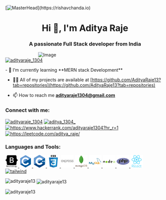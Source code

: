 [![MasterHead](https://1.bp.blogspot.com/-7A4WynwLsM...)](https://rishavchanda.io)
<h1 align="center">Hi 👋, I'm Aditya Raje</h1>
<h3 align="center">A passionate Full Stack developer from India</h3>

<img src="https://cdn.dribbble.com/users/1162077/screenshots/3848914/programmer.gif" align="right" width="400px" alt="Image"></img>
<p align="left"> <a href="https://twitter.com/adityaraje_1304" target="blank"><img src="https://img.shields.io/twitter/follow/adityaraje_1304?logo=twitter&style=for-the-badge" alt="adityaraje_1304" /></a> </p>
- 🌱 I’m currently learning **MERN stack Development**

- 👨‍💻 All of my projects are available at [https://github.com/AdityaRaje13?tab=repositories](https://github.com/AdityaRaje13?tab=repositories)

- 📫 How to reach me **adityaraje1304@gmail.com**

<h3 align="left">Connect with me:</h3>
<p align="left">
<a href="https://twitter.com/adityaraje_1304" target="blank"><img align="center" src="https://raw.githubusercontent.com/rahuldkjain/github-profile-readme-generator/master/src/images/icons/Social/twitter.svg" alt="adityaraje_1304" height="30" width="40" /></a>
<a href="https://instagram.com/aditya_1304_" target="blank"><img align="center" src="https://raw.githubusercontent.com/rahuldkjain/github-profile-readme-generator/master/src/images/icons/Social/instagram.svg" alt="aditya_1304_" height="30" width="40" /></a>
<a href="https://www.hackerrank.com/https://www.hackerrank.com/adityaraje1304?hr_r=1" target="blank"><img align="center" src="https://raw.githubusercontent.com/rahuldkjain/github-profile-readme-generator/master/src/images/icons/Social/hackerrank.svg" alt="https://www.hackerrank.com/adityaraje1304?hr_r=1" height="30" width="40" /></a>
<a href="https://www.leetcode.com/https://leetcode.com/aditya_raje/" target="blank"><img align="center" src="https://raw.githubusercontent.com/rahuldkjain/github-profile-readme-generator/master/src/images/icons/Social/leet-code.svg" alt="https://leetcode.com/aditya_raje/" height="30" width="40" /></a>
</p>

<h3 align="left">Languages and Tools:</h3>
<p align="left"> <a href="https://getbootstrap.com" target="_blank" rel="noreferrer"> <img src="https://raw.githubusercontent.com/devicons/devicon/master/icons/bootstrap/bootstrap-plain-wordmark.svg" alt="bootstrap" width="40" height="40"/> </a> <a href="https://www.cprogramming.com/" target="_blank" rel="noreferrer"> <img src="https://raw.githubusercontent.com/devicons/devicon/master/icons/c/c-original.svg" alt="c" width="40" height="40"/> </a> <a href="https://www.w3schools.com/cpp/" target="_blank" rel="noreferrer"> <img src="https://raw.githubusercontent.com/devicons/devicon/master/icons/cplusplus/cplusplus-original.svg" alt="cplusplus" width="40" height="40"/> </a> <a href="https://www.w3schools.com/css/" target="_blank" rel="noreferrer"> <img src="https://raw.githubusercontent.com/devicons/devicon/master/icons/css3/css3-original-wordmark.svg" alt="css3" width="40" height="40"/> </a> <a href="https://expressjs.com" target="_blank" rel="noreferrer"> <img src="https://raw.githubusercontent.com/devicons/devicon/master/icons/express/express-original-wordmark.svg" alt="express" width="40" height="40"/> </a> <a href="https://www.mongodb.com/" target="_blank" rel="noreferrer"> <img src="https://raw.githubusercontent.com/devicons/devicon/master/icons/mongodb/mongodb-original-wordmark.svg" alt="mongodb" width="40" height="40"/> </a> <a href="https://www.mysql.com/" target="_blank" rel="noreferrer"> <img src="https://raw.githubusercontent.com/devicons/devicon/master/icons/mysql/mysql-original-wordmark.svg" alt="mysql" width="40" height="40"/> </a> <a href="https://nodejs.org" target="_blank" rel="noreferrer"> <img src="https://raw.githubusercontent.com/devicons/devicon/master/icons/nodejs/nodejs-original-wordmark.svg" alt="nodejs" width="40" height="40"/> </a> <a href="https://www.php.net" target="_blank" rel="noreferrer"> <img src="https://raw.githubusercontent.com/devicons/devicon/master/icons/php/php-original.svg" alt="php" width="40" height="40"/> </a> <a href="https://reactjs.org/" target="_blank" rel="noreferrer"> <img src="https://raw.githubusercontent.com/devicons/devicon/master/icons/react/react-original-wordmark.svg" alt="react" width="40" height="40"/> </a> <a href="https://tailwindcss.com/" target="_blank" rel="noreferrer"> <img src="https://www.vectorlogo.zone/logos/tailwindcss/tailwindcss-icon.svg" alt="tailwind" width="40" height="40"/> </a> </p>

<p><img align="left" src="https://github-readme-stats.vercel.app/api/top-langs?username=adityaraje13&show_icons=true&locale=en&layout=compact" alt="adityaraje13" /></p>

<p>&nbsp;<img align="center" src="https://github-readme-stats.vercel.app/api?username=adityaraje13&show_icons=true&locale=en" alt="adityaraje13" /></p>

<p><img align="center" src="https://github-readme-streak-stats.herokuapp.com/?user=adityaraje13&" alt="adityaraje13" /></p>
